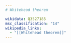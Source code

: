 ```yaml
---
# Whitehead theorem

wikidata: Q3527185
msc_classification: "14"
wikipedia_links:
  - "[[Whitehead theorem]]"
---
```

